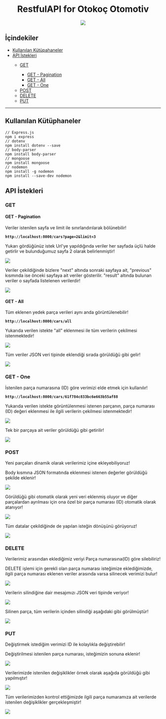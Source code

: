
<h1 align="center"> RestfulAPI for Otokoç Otomotiv </h1>

<p align="center">
  <img src="https://raw.githubusercontent.com/icanerdogan/RestfulAPI-OtokocOtomotiv/master/images/logo.png">
</p>

 <h2>İçindekiler</h2>
 <ul>
     <li><a href="#kutuphaneler"> Kullanılan Kütüpahaneler </a></li>
     <li><a href="#api-istekleri"> API İstekleri </a></li>
        <ul>
          <li><a href="#get-api"> GET </a></li>
          <ul>
            <li><a href="#pagination-api"> GET - Pagination   </a></li>
            <li><a href="#all-api"> GET - All   </a></li>
            <li><a href="#one-api"> GET - One </a></li>
          </ul>
          <li><a href="#post-api"> POST  </a></li>
          <li><a href="#delete-api"> DELETE  </a></li>
          <li><a href="#put-api"> PUT  </a></li>
        </ul>
 </ul>

<hr>
 
<h2 id="kutuphaneler">Kullanılan Kütüphaneler </h2>

```
// Express.js
npm i express
// dotenv
npm install dotenv --save
// body-parser
npm install body-parser
// mongoose
npm install mongoose
// nodemon
npm install -g nodemon
npm install --save-dev nodemon
```

<h2 id="api-istekleri">API İstekleri </h2>
<!-- **************************************************************************************************************************************************************** -->

<h3 id="get-api">GET </h3>

<h4 id="pagination-api">GET - Pagination </h4>
<p>Veriler istenilen sayfa ve limit ile sınırlandırılarak bölünebilir!</p>

<b>
  
```
http://localhost:8000/cars?page=2&limit=3
```
</b>
<p>Yukarı gördüğünüz istek Url'ye yapıldığında veriler her sayfada üçlü halde getirlir ve bulunduğumuz sayfa 2 olarak belirlenmiştir!</p>
<img src="https://raw.githubusercontent.com/icanerdogan/RestfulAPI-OtokocOtomotiv/master/images/GET-%20Pagination%20-%201.png">
<p>Veriler çekildiğinde bizlere "next" altında sonraki sayfaya ait, "previous" kısmında ise önceki sayfaya ait veriler gösterilir. "result" altında bulunan veriler o sayfada listelenen verilerdir!</p>
<img src="https://raw.githubusercontent.com/icanerdogan/RestfulAPI-OtokocOtomotiv/master/images/GET-%20Pagination%20-%202.png">
 <!-- **************************************************************************************************************************************************************** -->
<h4 id="all-api">GET - All </h4>
<p>Tüm eklenen yedek parça verileri aynı anda görüntülenebilir!</p>

<b>
  
```
http://localhost:8000/cars/all
```
</b>
<p>Yukarıda verilen istekte "all" eklenmesi ile tüm verilerin çekilmesi istenmektedir!</p>
<img src="https://github.com/icanerdogan/RestfulAPI-OtokocOtomotiv/blob/master/images/GET-%20All%20-%201.png">
<p>Tüm veriler JSON veri tipinde eklendiği sırada görüldüğü gibi gelir!</p>
<img src="https://github.com/icanerdogan/RestfulAPI-OtokocOtomotiv/blob/master/images/GET-%20All%20-%202.png">
 <!-- **************************************************************************************************************************************************************** -->
<h3 id="one-api">GET - One </h3>
<p>İstenilen parça numarasına (ID) göre verimizi elde etmek için kullanılır!</p>

<b>
  
```
http://localhost:8000/cars/61f784c833bc6e663b55af88
```
</b>
<p>Yukarıda verilen istekte görüntülenmesi istenen parçanın, parça numarası (ID) değeri eklenmesi ile ilgili verilerin çekilmesi istenmektedir!</p>
<img src="https://github.com/icanerdogan/RestfulAPI-OtokocOtomotiv/blob/master/images/GET-%20One%20-%201.png">
<p>Tek bir parçaya ait veriler görüldüğü gibi getirilir!</p>
<img src="https://github.com/icanerdogan/RestfulAPI-OtokocOtomotiv/blob/master/images/GET-%20One%20-%202.png">
 <!-- **************************************************************************************************************************************************************** -->
<h3 id="post-api">POST </h3>
<p>Yeni parçaları dinamik olarak verilerimiz içine ekleyebiliyoruz!</p>

<p>Body kısmına JSON formatında eklenmesi istenen değerler görüldüğü şekilde eklenir!</p>
<img src="https://github.com/icanerdogan/RestfulAPI-OtokocOtomotiv/blob/master/images/POST%20-%201.png">
<p>Görüldüğü gibi otomatik olarak yeni veri eklenmiş oluyor ve diğer parçalardan ayrılması için ona özel bir parça numarası (ID) otomatik olarak atanıyor!</p>
<img src="https://github.com/icanerdogan/RestfulAPI-OtokocOtomotiv/blob/master/images/POST%20-%202.png">
<p>Tüm datalar çekildiğinde de yapılan isteğin dönüşünü görüyoruz!</p>
<img src="https://github.com/icanerdogan/RestfulAPI-OtokocOtomotiv/blob/master/images/POST%20-%203.png">
 <!-- **************************************************************************************************************************************************************** -->
<h3 id="delete-api">DELETE </h3>
<p>Verilerimiz arasından eklediğimiz veriyi Parça numarasına(ID) göre silebiliriz!</p>

<p>DELETE işlemi için gerekli olan parça numarası isteğimize eklediğimizde, ilgili parça numarası eklenen veriler arasında varsa silinecek verimizi bulur!</p>
<img src="https://github.com/icanerdogan/RestfulAPI-OtokocOtomotiv/blob/master/images/DELETE%20-%201.png">
<p>Verilerin silindiğine dair mesajımızı JSON veri tipinde veriyor!</p>
<img src="https://github.com/icanerdogan/RestfulAPI-OtokocOtomotiv/blob/master/images/DELETE%20-%202.png">
<p>Silinen parça, tüm verilerin içinden silindiği aşağıdaki gibi görülmüştür!</p>
<img src="https://github.com/icanerdogan/RestfulAPI-OtokocOtomotiv/blob/master/images/DELETE%20-%203.png">
 <!-- **************************************************************************************************************************************************************** -->
<h3 id="put-api">PUT </h3>
<p>Değiştirmek istediğim verimizi ID ile kolaylıkla değiştirebilir!</p>

<p>Değiştirilmesi istenilen parça numarası, isteğimizin sonuna eklenir!</p>
<img src="https://github.com/icanerdogan/RestfulAPI-OtokocOtomotiv/blob/master/images/PATCH%20-%201.png">
<p>Verilerimizde istenilen değişiklikler örnek olarak aşağıda görüldüğü gibi yapılmıştır!</p>
<img src="https://github.com/icanerdogan/RestfulAPI-OtokocOtomotiv/blob/master/images/PATCH%20-%202.png">
<p>Tüm verilerimizden kontrol ettiğimizde ilgili parça numaramıza ait verilerde istenilen değişiklikler gerçekleşmiştir!</p>
<img src="https://github.com/icanerdogan/RestfulAPI-OtokocOtomotiv/blob/master/images/PATCH%20-%203.png">

